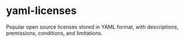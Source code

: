 # yaml-licenses
Popular open source licenses stored in YAML format, with descriptions, premissions, conditions, and limitations.
